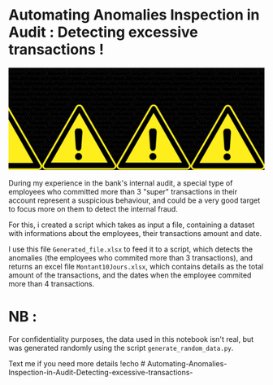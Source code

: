 # Automating Anomalies Inspection in Audit : Detecting excessive transactions !


![Suspicious behaviour, WARNING !](Images/Capture.PNG)

During my experience in the bank's internal audit, a special type of employees who committed more than 3 "super" transactions in their account represent a suspicious behaviour, and could be a very good target to focus more on them to detect the internal fraud.

For this, i created a script which takes as input a file, containing a dataset with informations about the employees, their transactions amount and date.

I use this file ```Generated_file.xlsx``` to feed it to a script, which detects the anomalies (the employees who commited more than 3 transactions), and returns an excel file ```Montant10Jours.xlsx```, which contains details as the total amount of the transactions, and the dates when the employee commited more than 4 transactions.

# NB : 

For confidentiality purposes, the data used in this notebook isn't real, but was generated randomly using the script ```generate_random_data.py```.

Text me if you need more details !echo # Automating-Anomalies-Inspection-in-Audit-Detecting-excessive-transactions-
